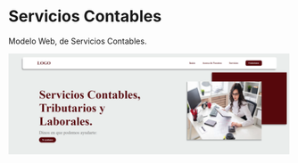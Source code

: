 # Servicios Contables

Modelo Web, de Servicios Contables.

<p align="center"> <img src="https://github.com/eliebust/ServiciosContables/blob/master/pantalla-principal.png" width="1500" heigth="1000"/> </p>

